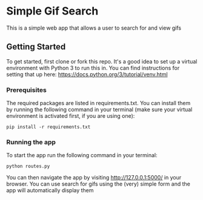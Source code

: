 # Simple Gif Search

This is a simple web app that allows a user to search for and view gifs

## Getting Started

To get started, first clone or fork this repo. It's a good idea to set up a virtual environment with Python 3 to run this in. You can find instructions for setting that up here: https://docs.python.org/3/tutorial/venv.html

### Prerequisites

The required packages are listed in requirements.txt. You can install them by running the following command in your terminal (make sure your virtual environment is activated first, if you are using one):

```
pip install -r requirements.txt
```

### Running the app

To start the app run the following command in your terminal:

```
python routes.py
```

You can then navigate the app by visiting http://127.0.0.1:5000/ in your browser. You can use search for gifs using the (very) simple form and the app will automatically display them
